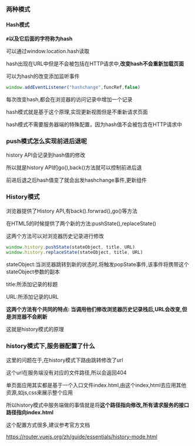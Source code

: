 ### 两种模式

#### Hash模式

**`#`以及它后面的字符称为hash**

可以通过window.location.hash读取

hash出现在URL中但是不会被包括在HTTP请求中,**改变hash不会重新加载页面**

可以为hash的改变添加监听事件

```js
window.addEventListener("hashchange",funcRef,false)
```

 每次改变hash,都会在浏览器的访问记录中增加一个记录

hash模式就是基于这个原理,实现更新视图但是不重新请求页面

hash模式不需要服务器端的特殊配置，因为hash值不会被包含在HTTP请求中

### push模式怎么实现前进后退呢

history API会记录到hash值的修改

所以就是history API的go(),back()方法就可以控制前进后退

前进后退之后hash值变了就会出发hashchange事件,更新组件

### History模式

浏览器提供了History API,有back().forwrad(),go()等方法

在HTML5的时候提供了两个新的方法:pushState(),replaceState()

这两个方法可以对浏览器历史记录进行修改

```js
window.history.pushState(stateObject, title, URL)
window.history.replaceState(stateObject, title, URL)
```

stateObject:当浏览器跳转到新的状态时,将触发popState事件,该事件将携带这个stateObject参数的副本

title:所添加记录的标题

URL:所添加记录的URL

**这两个方法有个共同的特点: 当调用他们修改浏览器历史记录栈后,URL会改变,但是浏览器不会刷新**

这就是history模式的原理

### history模式下,服务器配置了什么

这里的问题在于,在history模式下路由跳转修改了url

这个url在服务端没有对应的文件路径,所以会返回404

单页面应用其实都是基于一个入口文件index.html,由这个index,html去应用其他资源,如js,css来展示整个应用

所以history模式中服务端做的事情就是将**这个路径指向修改,所有请求服务的接口路径指向index.html**

这个配置方式很多,建议参考官方文档

https://router.vuejs.org/zh/guide/essentials/history-mode.html

